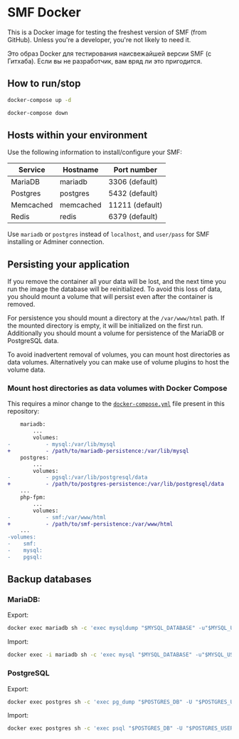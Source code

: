 # SMF Docker

This is a Docker image for testing the freshest version of SMF (from GitHub). Unless you're a developer, you're not likely to need it.

Это образ Docker для тестирования наисвежайшей версии SMF (с Гитхаба). Если вы не разработчик, вам вряд ли это пригодится.

## How to run/stop

```sh
docker-compose up -d
```
```sh
docker-compose down
```

## Hosts within your environment

Use the following information to install/configure your SMF:

Service|Hostname|Port number
------|---------|-----------
MariaDB|mariadb|3306 (default)
Postgres|postgres|5432 (default)
Memcached|memcached|11211 (default)
Redis|redis|6379 (default)

Use `mariadb` or `postgres` instead of `localhost`, and `user/pass` for SMF installing or Adminer connection.

## Persisting your application

If you remove the container all your data will be lost, and the next time you run the image the database will be reinitialized. To avoid this loss of data, you should mount a volume that will persist even after the container is removed.

For persistence you should mount a directory at the `/var/www/html` path. If the mounted directory is empty, it will be initialized on the first run. Additionally you should mount a volume for persistence of the MariaDB or PostgreSQL data.

To avoid inadvertent removal of volumes, you can mount host directories as data volumes. Alternatively you can make use of volume plugins to host the volume data.

### Mount host directories as data volumes with Docker Compose

This requires a minor change to the [`docker-compose.yml`](https://github.com/dragomano/SMF-Docker/blob/main/docker-compose.yml) file present in this repository:

```diff
    mariadb:
        ...
        volumes:
-           - mysql:/var/lib/mysql
+           - /path/to/mariadb-persistence:/var/lib/mysql
    postgres:
        ...
        volumes:
-           - pgsql:/var/lib/postgresql/data
+           - /path/to/postgres-persistence:/var/lib/postgresql/data
    ...
    php-fpm:
        ...
        volumes:
-           - smf:/var/www/html
+           - /path/to/smf-persistence:/var/www/html
    ...
-volumes:
-    smf:
-    mysql:
-    pgsql:
```

## Backup databases

### MariaDB:

Export:

```sh
docker exec mariadb sh -c 'exec mysqldump "$MYSQL_DATABASE" -u"$MYSQL_USER" -p"$MYSQL_PASSWORD"' > mysql_databases.sql
```

Import:

```sh Import
docker exec -i mariadb sh -c 'exec mysql "$MYSQL_DATABASE" -u"$MYSQL_USER" -p"$MYSQL_PASSWORD"' < mysql_databases.sql
```

### PostgreSQL

Export:

```sh
docker exec postgres sh -c 'exec pg_dump "$POSTGRES_DB" -U "$POSTGRES_USER"' > pgsql_databases.sql
```

Import:

```sh
docker exec postgres sh -c 'exec psql "$POSTGRES_DB" -U "$POSTGRES_USER"' < pgsql_databases.sql
```
